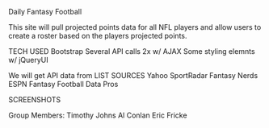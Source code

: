 Daily Fantasy Football

This site will pull projected points data for all NFL players and allow users to create a roster based on the players projected points.

TECH USED
Bootstrap
Several API calls 2x w/ AJAX
Some styling elemnts w/ jQueryUI


We will get API data from LIST SOURCES
Yahoo
SportRadar
Fantasy Nerds
ESPN
Fantasy Football Data Pros


SCREENSHOTS

Group Members:
Timothy Johns
Al Conlan
Eric Fricke